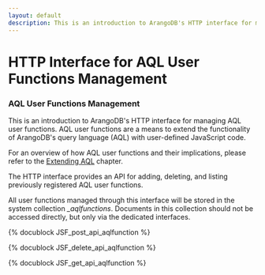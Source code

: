 ```yaml
---
layout: default
description: This is an introduction to ArangoDB's HTTP interface for managing AQLuser functions
---
```

HTTP Interface for AQL User Functions Management
================================================

### AQL User Functions Management

This is an introduction to ArangoDB's HTTP interface for managing AQL
user functions. AQL user functions are a means to extend the functionality
of ArangoDB's query language (AQL) with user-defined JavaScript code.
 
For an overview of how AQL user functions and their implications, please refer to
the [Extending AQL](../aql/extending.html) chapter.

The HTTP interface provides an API for adding, deleting, and listing
previously registered AQL user functions.

All user functions managed through this interface will be stored in the 
system collection *_aqlfunctions*. Documents in this collection should not
be accessed directly, but only via the dedicated interfaces.

<!-- js/actions/api-aqlfunction.js -->
{% docublock JSF_post_api_aqlfunction %}

<!-- js/actions/api-aqlfunction.js -->
{% docublock JSF_delete_api_aqlfunction %}

<!-- js/actions/api-aqlfunction.js -->
{% docublock JSF_get_api_aqlfunction %}
